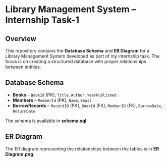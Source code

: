 # Library Management System – Internship Task-1

## Overview
This repository contains the **Database Schema** and **ER Diagram** for a Library Management System developed as part of my internship task. The focus is on creating a structured database with proper relationships between entities.

## Database Schema
- **Books** – `BookId` (PK), `Title`, `Author`, `YearPublished`  
- **Members** – `MemberId` (PK), `Name`, `Email`  
- **BorrowRecords** – `RecordID` (PK), `BookId` (FK), `MemberID` (FK), `BorrowDate`, `ReturnDate`  

The schema is available in **schema.sql**.

## ER Diagram
The ER diagram representing the relationships between the tables is in **ER Diagram.png**.


